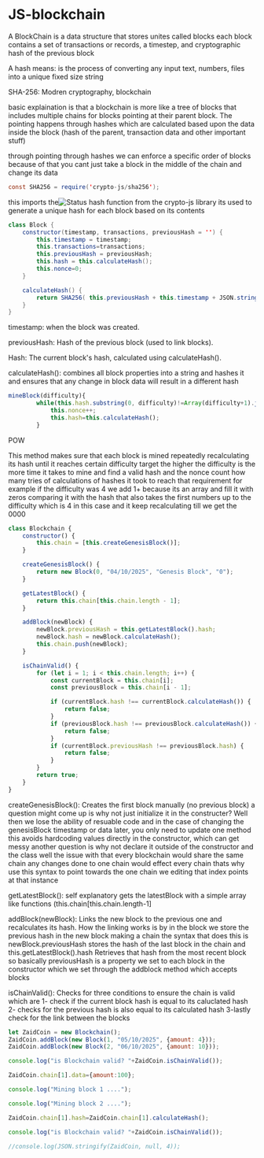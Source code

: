 # JS-blockchain
A BlockChain is a data structure that stores unites called blocks each block contains a set of transactions or records, a timestep, and cryptographic hash of the previous block

A hash means: is the process of converting any input text, numbers, files into a unique fixed size string

SHA-256: Modren cryptography, blockchain

basic explaination is that a blockchain is more like a tree of blocks that includes multiple chains for blocks pointing at their parent block. The pointing happens through hashes which are calculated based upon the data inside the block (hash of the parent, transaction data and other important stuff)

through pointing through hashes we can enforce a specific order of blocks because of that you cant just take a block in the middle of the chain and change its data
``` java script 
const SHA256 = require('crypto-js/sha256');
```
this imports the![Status](https://img.shields.io/badge/SHA256-yellow)  hash function from the crypto-js library its used to generate a unique hash for each block based on its contents
``` java script 
class Block {
    constructor(timestamp, transactions, previousHash = '') {
        this.timestamp = timestamp;
        this.transactions=transactions;
        this.previousHash = previousHash;
        this.hash = this.calculateHash();
        this.nonce=0;
    }

    calculateHash() {
        return SHA256( this.previousHash + this.timestamp + JSON.stringify(this.transactions)).toString();
    }
}
```

timestamp: when the block was created.

previousHash: Hash of the previous block (used to link blocks).

Hash: The current block's hash, calculated using calculateHash().

calculateHash(): combines all block properties into a string and hashes it and ensures that any change in block data will result in a different hash
```Javascript
mineBlock(difficulty){
        while(this.hash.substring(0, difficulty)!=Array(difficulty+1).join("0")){
            this.nonce++;
            this.hash=this.calculateHash();
        }
```
POW

This method makes sure that each block is mined repeatedly recalculating its hash until it reaches certain difficulty target the higher the difficulty is the more time it takes to mine and find a valid hash and the nonce count how many tries of calculations of hashes it took to reach that requirement for example if the difficulty was 4 we add 1+ because its an array and fill it with zeros comparing it with the hash that also takes the first numbers up to the difficulty which is 4 in this case and it keep recalculating till we get the 0000 
``` Javascript 
class Blockchain {
    constructor() {
        this.chain = [this.createGenesisBlock()];
    }

    createGenesisBlock() {
        return new Block(0, "04/10/2025", "Genesis Block", "0");
    }

    getLatestBlock() {
        return this.chain[this.chain.length - 1];
    }

    addBlock(newBlock) {
        newBlock.previousHash = this.getLatestBlock().hash;
        newBlock.hash = newBlock.calculateHash();
        this.chain.push(newBlock);
    }

    isChainValid() {
        for (let i = 1; i < this.chain.length; i++) {
            const currentBlock = this.chain[i];
            const previousBlock = this.chain[i - 1];

            if (currentBlock.hash !== currentBlock.calculateHash()) {
                return false;
            }
            if (previousBlock.hash !== previousBlock.calculateHash()) {
                return false;
            }
            if (currentBlock.previousHash !== previousBlock.hash) {
                return false;
            }
        }
        return true;
    }
}
```
createGenesisBlock(): Creates the first block manually (no previous block) a question might come up is why not just initialize it in the constructer? Well then we lose the ability of resuable code and in the case of changing the genesisBlock timestamp or data later, you only need to update one method this avoids hardcoding values directly in the constructor, which can get messy another question is why not declare it outside of the constructor and the class well the issue with that every blockchain would share the same chain any changes done to one chain would effect every chain thats why use this syntax to point towards the one chain we editing that index points at that instance

getLatestBlock(): self explanatory gets the latestBlock with a simple array like functions (this.chain[this.chain.length-1]

addBlock(newBlock): Links the new block to the previous one and recalculates its hash. How the linking works is by in the block we store the previous hash in the new block making a chain the syntax that does this is newBlock.previousHash stores the hash of the last block in the chain and this.getLatestBlock().hash Retrieves that hash from the most recent block so basically previousHash is a property we set to each block in the constructor which we set through the addblock method which accepts blocks

isChainValid(): Checks for three conditions to ensure the chain is valid which are 
1- check if the current block hash is equal to its caluclated hash 
2- checks for the previous hash is also equal to its calculated hash 
3-lastly check for the link between the blocks

``` Javascript 
let ZaidCoin = new Blockchain();
ZaidCoin.addBlock(new Block(1, "05/10/2025", {amount: 4}));
ZaidCoin.addBlock(new Block(2, "06/10/2025", {amount: 10}));

console.log("is Blockchain valid? "+ZaidCoin.isChainValid());

ZaidCoin.chain[1].data={amount:100};

console.log("Mining block 1 ....");

console.log("Mining block 2 ....");

ZaidCoin.chain[1].hash=ZaidCoin.chain[1].calculateHash();

console.log("is Blockchain valid? "+ZaidCoin.isChainValid());

//console.log(JSON.stringify(ZaidCoin, null, 4));
```
